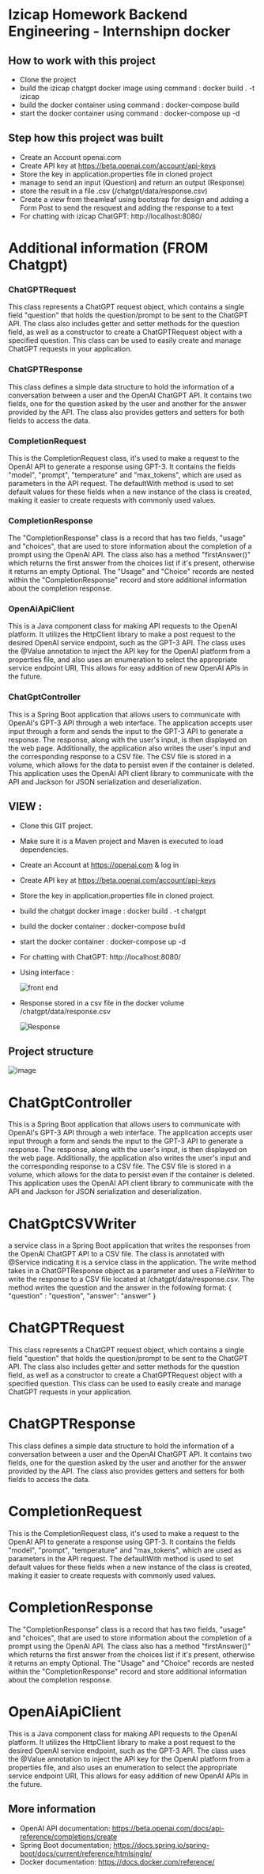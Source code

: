 # Izicap Homework Backend Engineering - Internshipn docker

## How  to  work  with  this  project
* Clone the project
* build the izicap chatgpt docker image  using command :  docker build . -t izicap
* build the docker container using command  : docker-compose build
* start the docker container using command  : docker-compose up -d
## Step how this  project was built
* Create an Account openai.com
* Create API key at https://beta.openai.com/account/api-keys
* Store the key in application.properties file in cloned project
* manage to send an input (Question) and return an output (Response)
* store the result in  a file .csv (/chatgpt/data/response.csv)
* Create a  view from theamleaf using bootstrap for design and adding a Form Post to send the  resquest and adding the response to a text
* For chatting with izicap ChatGPT: http://localhost:8080/

# Additional information (FROM Chatgpt)


### ChatGPTRequest

This class represents a ChatGPT request object, which contains a single field "question" that holds the question/prompt to be sent to the ChatGPT API. The class also includes getter and setter methods for the question field, as well as a constructor to create a ChatGPTRequest object with a specified question. This class can be used to easily create and manage ChatGPT requests in your application.

### ChatGPTResponse

This class defines a simple data structure to hold the information of a conversation between a user and the OpenAI ChatGPT API. It contains two fields, one for the question asked by the user and another for the answer provided by the API. The class also provides getters and setters for both fields to access the data.

### CompletionRequest

This is the CompletionRequest class, it's used to make a request to the OpenAI API to generate a response using GPT-3. It contains the fields "model", "prompt", "temperature" and "max_tokens", which are used as parameters in the API request. The defaultWith method is used to set default values for these fields when a new instance of the class is created, making it easier to create requests with commonly used values.

### CompletionResponse

The "CompletionResponse" class is a record that has two fields, "usage" and "choices", that are used to store information about the completion of a prompt using the OpenAI API. The class also has a method "firstAnswer()" which returns the first answer from the choices list if it's present, otherwise it returns an empty Optional. The "Usage" and "Choice" records are nested within the "CompletionResponse" record and store additional information about the completion response.

### OpenAiApiClient

This is a Java component class for making API requests to the OpenAI platform. It utilizes the HttpClient library to make a post request to the desired OpenAI service endpoint, such as the GPT-3 API. The class uses the @Value annotation to inject the API key for the OpenAI platform from a properties file, and also uses an enumeration to select the appropriate service endpoint URI, This allows for easy addition of new OpenAI APIs in the future.

### ChatGptController

This is a Spring Boot application that allows users to communicate with OpenAI's GPT-3 API through a web interface. The application accepts user input through a form and sends the input to the GPT-3 API to generate a response. The response, along with the user's input, is then displayed on the web page. Additionally, the application also writes the user's input and the corresponding response to a CSV file. The CSV file is stored in a volume, which allows for the data to persist even if the container is deleted. This application uses the OpenAI API client library to communicate with the API and Jackson for JSON serialization and deserialization.


## VIEW :



* Clone this GIT project.
* Make sure it is a Maven project and Maven is executed to load dependencies.
* Create an Account at https://openai.com & log in
* Create API key at https://beta.openai.com/account/api-keys
* Store the key in application.properties file in cloned project.
* build the chatgpt docker image  :  docker build . -t chatgpt
* build the docker container : docker-compose build
* start the docker container : docker-compose up -d
* For chatting with ChatGPT: http://localhost:8080/

* Using interface :

  ![front end](https://user-images.githubusercontent.com/86418817/214862129-1367b425-f206-4feb-b440-265f707abad3.png)

* Response stored in a csv file in the docker volume /chatgpt/data/response.csv

  ![Response](https://user-images.githubusercontent.com/86418817/214863952-edd1c439-d5ff-4593-9f62-9ee79da472e9.png)

## Project structure

![image](https://user-images.githubusercontent.com/86418817/214864958-c568c831-6015-43a6-befe-fd6954c79b4d.png)

# ChatGptController

This is a Spring Boot application that allows users to communicate with OpenAI's GPT-3 API through a web interface. The application accepts user input through a form and sends the input to the GPT-3 API to generate a response. The response, along with the user's input, is then displayed on the web page. Additionally, the application also writes the user's input and the corresponding response to a CSV file. The CSV file is stored in a volume, which allows for the data to persist even if the container is deleted. This application uses the OpenAI API client library to communicate with the API and Jackson for JSON serialization and deserialization.

# ChatGptCSVWriter

a service class in a Spring Boot application that writes the responses from the OpenAI ChatGPT API to a CSV file. The class is annotated with @Service indicating it is a service class in the application. The write method takes in a ChatGPTResponse object as a parameter and uses a FileWriter to write the response to a CSV file located at /chatgpt/data/response.csv. The method writes the question and the answer in the following format:
{
"question" : "question",
"answer": "answer"
}

# ChatGPTRequest

This class represents a ChatGPT request object, which contains a single field "question" that holds the question/prompt to be sent to the ChatGPT API. The class also includes getter and setter methods for the question field, as well as a constructor to create a ChatGPTRequest object with a specified question. This class can be used to easily create and manage ChatGPT requests in your application.

# ChatGPTResponse

This class defines a simple data structure to hold the information of a conversation between a user and the OpenAI ChatGPT API. It contains two fields, one for the question asked by the user and another for the answer provided by the API. The class also provides getters and setters for both fields to access the data.

# CompletionRequest

This is the CompletionRequest class, it's used to make a request to the OpenAI API to generate a response using GPT-3. It contains the fields "model", "prompt", "temperature" and "max_tokens", which are used as parameters in the API request. The defaultWith method is used to set default values for these fields when a new instance of the class is created, making it easier to create requests with commonly used values.

# CompletionResponse

The "CompletionResponse" class is a record that has two fields, "usage" and "choices", that are used to store information about the completion of a prompt using the OpenAI API. The class also has a method "firstAnswer()" which returns the first answer from the choices list if it's present, otherwise it returns an empty Optional. The "Usage" and "Choice" records are nested within the "CompletionResponse" record and store additional information about the completion response.

# OpenAiApiClient

This is a Java component class for making API requests to the OpenAI platform. It utilizes the HttpClient library to make a post request to the desired OpenAI service endpoint, such as the GPT-3 API. The class uses the @Value annotation to inject the API key for the OpenAI platform from a properties file, and also uses an enumeration to select the appropriate service endpoint URI, This allows for easy addition of new OpenAI APIs in the future.

## More information
* OpenAI API documentation: https://beta.openai.com/docs/api-reference/completions/create
* Spring Boot documentation; https://docs.spring.io/spring-boot/docs/current/reference/htmlsingle/
* Docker documentation: https://docs.docker.com/reference/

